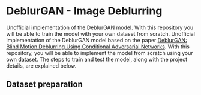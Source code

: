 # DeblurGAN - Image Deblurring
Unofficial implementation of the DeblurGAN model. With this repository you will be able to train the model with your own dataset from scratch.
Unofficial implementation of the DeblurGAN model based on the paper [DeblurGAN: Blind Motion Deblurring Using Conditional Adversarial Networks](https://arxiv.org/pdf/1609.04802v5). With this repository, you will be able to implement the model from scratch using your own dataset. The steps to train and test the model, along with the project details, are explained below.

## Dataset preparation
